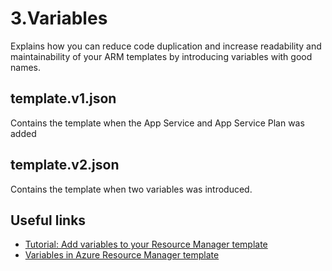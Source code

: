# 3.Variables
Explains how you can reduce code duplication and increase readability and maintainability of your ARM templates by introducing variables with good names.

## template.v1.json
Contains the template when the App Service and App Service Plan was added

## template.v2.json
Contains the template when two variables was introduced.

## Useful links
* [Tutorial: Add variables to your Resource Manager template](https://docs.microsoft.com/en-us/azure/azure-resource-manager/templates/template-tutorial-add-variables?tabs=azure-powershell)
* [Variables in Azure Resource Manager template](https://docs.microsoft.com/en-us/azure/azure-resource-manager/templates/template-variables)
